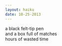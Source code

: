 ```yaml
---
layout: haiku
date: 10-25-2013
---
```


a black felt-tip pen<br>
and a box full of matches<br>
hours of wasted time
